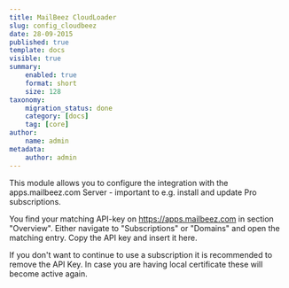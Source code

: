 ```yaml
---
title: MailBeez CloudLoader
slug: config_cloudbeez
date: 28-09-2015
published: true
template: docs
visible: true
summary:
    enabled: true
    format: short
    size: 128
taxonomy:
    migration_status: done
    category: [docs]
    tag: [core]
author:
    name: admin
metadata:
    author: admin
---
```


This module allows you to configure the integration with the apps.mailbeez.com Server - important to e.g. install and update Pro subscriptions.

You find your matching API-key on https://apps.mailbeez.com in section "Overview". Either navigate to "Subscriptions" or "Domains" and open the matching entry. Copy the API key and insert it here.

If you don't want to continue to use a subscription it is recommended to remove the API Key. In case you are having local certificate these will become active again.